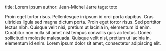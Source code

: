 title: Lorem ipsum
author: Jean-Michel Jarre
tags: toto

Proin eget tortor risus. Pellentesque in ipsum id orci porta dapibus.
Cras ultricies ligula sed magna dictum porta. Proin eget tortor risus.
Sed porttitor lectus nibh. Quisque velit nisi, pretium ut lacinia in, elementum id enim.
Curabitur non nulla sit amet nisl tempus convallis quis ac lectus.
Donec sollicitudin molestie malesuada. Quisque velit nisi, pretium ut lacinia in, elementum id enim.
Lorem ipsum dolor sit amet, consectetur adipiscing elit.
